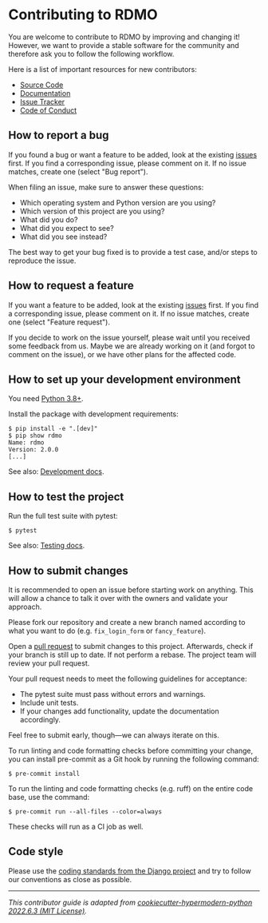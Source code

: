# Contributing to RDMO

You are welcome to contribute to RDMO by improving and changing it! However, we want to provide a stable software for the community and therefore ask you to follow the following workflow.

Here is a list of important resources for new contributors:

- [Source Code](https://github.com/rdmorganiser/rdmo)
- [Documentation](https://rdmo.readthedocs.io)
- [Issue Tracker](https://github.com/rdmorganiser/rdmo/issues)
- [Code of Conduct](https://github.com/rdmorganiser/rdmo/blob/main/CODE_OF_CONDUCT.md)

## How to report a bug

If you found a bug or want a feature to be added, look at the existing [issues](https://github.com/rdmorganiser/rdmo/issues) first. If you find a corresponding issue, please comment on it. If no issue matches, create one (select "Bug report").

When filing an issue, make sure to answer these questions:

- Which operating system and Python version are you using?
- Which version of this project are you using?
- What did you do?
- What did you expect to see?
- What did you see instead?

The best way to get your bug fixed is to provide a test case, and/or steps to reproduce the issue.

## How to request a feature

If you want a feature to be added, look at the existing [issues](https://github.com/rdmorganiser/rdmo/issues) first. If you find a corresponding issue, please comment on it. If no issue matches, create one (select "Feature request").

If you decide to work on the issue yourself, please wait until you received some feedback from us. Maybe we are already working on it (and forgot to comment on the issue), or we have other plans for the affected code.

## How to set up your development environment

You need [Python 3.8+](https://www.python.org/downloads).

Install the package with development requirements:

```console
$ pip install -e ".[dev]"
$ pip show rdmo
Name: rdmo
Version: 2.0.0
[...]
```

See also: [Development docs](https://rdmo.readthedocs.io/en/latest/development/setup.html).

## How to test the project

Run the full test suite with pytest:

```console
$ pytest
```

See also: [Testing docs](https://rdmo.readthedocs.io/en/latest/development/testing.html).

## How to submit changes

It is recommended to open an issue before starting work on anything. This will allow a chance to talk it over with the owners and validate your approach.

Please fork our repository and create a new branch named according to what you want to do (e.g. `fix_login_form` or `fancy_feature`).

Open a [pull request](https://github.com/rdmorganiser/rdmo/pulls) to submit changes to this project. Afterwards, check if your branch is still up to date. If not perform a rebase. The project team will review your pull request.

Your pull request needs to meet the following guidelines for acceptance:

- The pytest suite must pass without errors and warnings.
- Include unit tests.
- If your changes add functionality, update the documentation accordingly.

Feel free to submit early, though—we can always iterate on this.

To run linting and code formatting checks before committing your change, you can install pre-commit as a Git hook by running the following command:

```console
$ pre-commit install
```

To run the linting and code formatting checks (e.g. ruff) on the entire code base, use the command:

```console
$ pre-commit run --all-files --color=always
```

These checks will run as a CI job as well.

## Code style

Please use the [coding standards from the Django project](https://docs.djangoproject.com/en/dev/internals/contributing/writing-code/coding-style/) and try to follow our conventions as close as possible.

---

*This contributor guide is adapted from [cookiecutter-hypermodern-python 2022.6.3 (MIT License)](https://github.com/cjolowicz/cookiecutter-hypermodern-python/blob/2022.6.3/%7B%7Bcookiecutter.project_name%7D%7D/CONTRIBUTING.md).*
